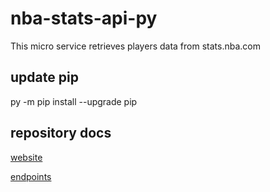# nba-stats-api-py

This micro service retrieves players data from stats.nba.com

## update pip

py -m pip install --upgrade pip

## repository docs

[website](https://github.com/swar/nba_api)

[endpoints](https://github.com/swar/nba_api/tree/master/docs/nba_api/stats/endpoints)
